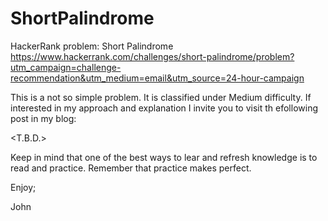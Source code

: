 # ShortPalindrome
HackerRank problem:  Short Palindrome
https://www.hackerrank.com/challenges/short-palindrome/problem?utm_campaign=challenge-recommendation&utm_medium=email&utm_source=24-hour-campaign

This is a not so simple problem.
It is classified under Medium difficulty.
If interested in my approach and explanation I invite
you to visit th efollowing post in my blog:

<T.B.D.>

Keep in mind that one of the best ways to lear and refresh 
knowledge is to read and practice.
Remember that practice makes perfect.

Enjoy;

John
